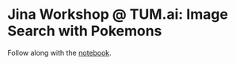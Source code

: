 # Jina Workshop @ TUM.ai: Image Search with Pokemons

Follow along with the [notebook](./flow.ipynb).


